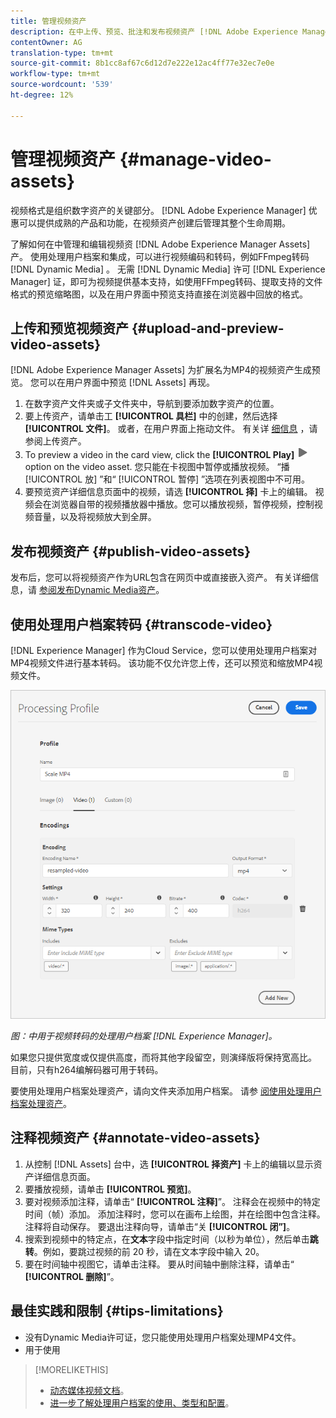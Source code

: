 ```yaml
---
title: 管理视频资产
description: 在中上传、预览、批注和发布视频资产 [!DNL Adobe Experience Manager]。
contentOwner: AG
translation-type: tm+mt
source-git-commit: 8b1cc8af67c6d12d7e222e12ac4ff77e32ec7e0e
workflow-type: tm+mt
source-wordcount: '539'
ht-degree: 12%

---
```



# 管理视频资产 {#manage-video-assets}

视频格式是组织数字资产的关键部分。 [!DNL Adobe Experience Manager] 优惠可以提供成熟的产品和功能，在视频资产创建后管理其整个生命周期。

了解如何在中管理和编辑视频资 [!DNL Adobe Experience Manager Assets]产。 使用处理用户档案和集成，可以进行视频编码和转码，例如FFmpeg转码 [!DNL Dynamic Media] 。 无需 [!DNL Dynamic Media] 许可 [!DNL Experience Manager] 证，即可为视频提供基本支持，如使用FFmpeg转码、提取支持的文件格式的预览缩略图，以及在用户界面中预览支持直接在浏览器中回放的格式。

## 上传和预览视频资产 {#upload-and-preview-video-assets}

[!DNL Adobe Experience Manager Assets] 为扩展名为MP4的视频资产生成预览。 您可以在用户界面中预览 [!DNL Assets] 再现。

1. 在数字资产文件夹或子文件夹中，导航到要添加数字资产的位置。
1. 要上传资产，请单击工 **[!UICONTROL 具栏]** 中的创建，然后选择 **[!UICONTROL 文件]**。 或者，在用户界面上拖动文件。 有关详 [细信息](manage-digital-assets.md#uploading-assets) ，请参阅上传资产。
1. To preview a video in the card view, click the **[!UICONTROL Play]** ![play option](assets/do-not-localize/play.png) option on the video asset. 您只能在卡视图中暂停或播放视频。 “播 [!UICONTROL 放] ”和“ [!UICONTROL 暂停] ”选项在列表视图中不可用。
1. 要预览资产详细信息页面中的视频，请选 **[!UICONTROL 择]** 卡上的编辑。 视频会在浏览器自带的视频播放器中播放。您可以播放视频，暂停视频，控制视频音量，以及将视频放大到全屏。

## 发布视频资产 {#publish-video-assets}

发布后，您可以将视频资产作为URL包含在网页中或直接嵌入资产。 有关详细信息，请 [参阅发布Dynamic Media资产](/help/assets/dynamic-media/publishing-dynamicmedia-assets.md)。

## 使用处理用户档案转码 {#transcode-video}

[!DNL Experience Manager] 作为Cloud Service，您可以使用处理用户档案对MP4视频文件进行基本转码。 该功能不仅允许您上传，还可以预览和缩放MP4视频文件。

![创建处理用户档案，在Experience Manager中进行视频转码](assets/video-processing-profile-for-mp4.png)

*图：中用于视频转码的处理用户档案 [!DNL Experience Manager]。*

如果您只提供宽度或仅提供高度，而将其他字段留空，则演绎版将保持宽高比。 目前，只有h264编解码器可用于转码。

要使用处理用户档案处理资产，请向文件夹添加用户档案。 请参 [阅使用处理用户档案处理资产](/help/assets/asset-microservices-configure-and-use.md#use-profiles)。

## 注释视频资产 {#annotate-video-assets}

1. 从控制 [!DNL Assets] 台中，选 **[!UICONTROL 择资产]** 卡上的编辑以显示资产详细信息页面。
1. 要播放视频，请单击 **[!UICONTROL 预览]**。
1. 要对视频添加注释，请单击“ **[!UICONTROL 注释]**”。 注释会在视频中的特定时间（帧）添加。 添加注释时，您可以在画布上绘图，并在绘图中包含注释。 注释将自动保存。 要退出注释向导，请单击“关 **[!UICONTROL 闭”]**。
1. 搜索到视频中的特定点，在&#x200B;**文本**&#x200B;字段中指定时间（以秒为单位），然后单击&#x200B;**跳转**。例如，要跳过视频的前 20 秒，请在文本字段中输入 20。
1. 要在时间轴中视图它，请单击注释。 要从时间轴中删除注释，请单击“ **[!UICONTROL 删除]**”。

## 最佳实践和限制 {#tips-limitations}

* 没有Dynamic Media许可证，您只能使用处理用户档案处理MP4文件。
* 用于使用

>[!MORELIKETHIS]
>
>* [动态媒体视频文档](/help/assets/dynamic-media/video.md)。
>* [进一步了解处理用户档案的使用、类型和配置](/help/assets/asset-microservices-configure-and-use.md)。

